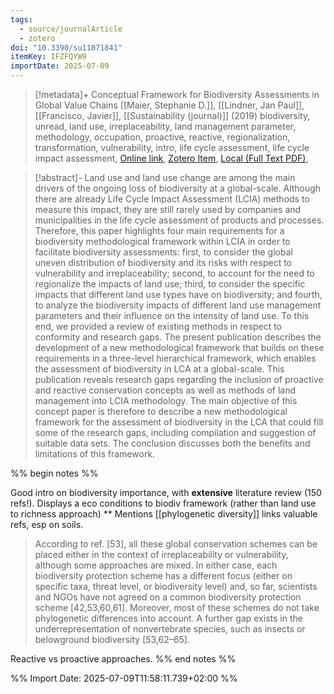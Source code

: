 ```yaml
---
tags:
  - source/journalArticle
  - zotero
doi: "10.3390/su11071841"
itemKey: IFZFQYW9
importDate: 2025-07-09
---
```

>[!metadata]+
> Conceptual Framework for Biodiversity Assessments in Global Value Chains
> [[Maier, Stephanie D.]], [[Lindner, Jan Paul]], [[Francisco, Javier]], 
> [[Sustainability (journal)]] (2019)
> biodiversity, unread, land use, irreplaceability, land management parameter, methodology, occupation, proactive, reactive, regionalization, transformation, vulnerability, intro, life cycle assessment, life cycle impact assessment, 
> [Online link](https://www.mdpi.com/2071-1050/11/7/1841), [Zotero Item](zotero://select/library/items/IFZFQYW9), [Local (Full Text PDF)](file://C:/Users/aburg/Documents/references/zotero/storage/KK8DWS98/Maier2019_ConceptualFramework.pdf), 

>[!abstract]-
>Land use and land use change are among the main drivers of the ongoing loss of biodiversity at a global-scale. Although there are already Life Cycle Impact Assessment (LCIA) methods to measure this impact, they are still rarely used by companies and municipalities in the life cycle assessment of products and processes. Therefore, this paper highlights four main requirements for a biodiversity methodological framework within LCIA in order to facilitate biodiversity assessments: first, to consider the global uneven distribution of biodiversity and its risks with respect to vulnerability and irreplaceability; second, to account for the need to regionalize the impacts of land use; third, to consider the specific impacts that different land use types have on biodiversity; and fourth, to analyze the biodiversity impacts of different land use management parameters and their influence on the intensity of land use. To this end, we provided a review of existing methods in respect to conformity and research gaps. The present publication describes the development of a new methodological framework that builds on these requirements in a three-level hierarchical framework, which enables the assessment of biodiversity in LCA at a global-scale. This publication reveals research gaps regarding the inclusion of proactive and reactive conservation concepts as well as methods of land management into LCIA methodology. The main objective of this concept paper is therefore to describe a new methodological framework for the assessment of biodiversity in the LCA that could fill some of the research gaps, including compilation and suggestion of suitable data sets. The conclusion discusses both the benefits and limitations of this framework.

%% begin notes %%  

Good intro on biodiversity importance, with **extensive** literature review (150 refs!).
Displays a eco conditions to biodiv framework (rather than land use to richness approach)
**
Mentions [[phylogenetic diversity]]
links valuable refs, esp on soils.
> According to ref. [53], all these global conservation schemes can be placed either in the context of irreplaceability or vulnerability, although some approaches are mixed. In either case, each biodiversity protection scheme has a different focus (either on specific taxa, threat level, or biodiversity level) and, so far, scientists and NGOs have not agreed on a common biodiversity protection scheme [42,53,60,61]. Moreover, most of these schemes do not take phylogenetic differences into account. A further gap exists in the underrepresentation of nonvertebrate species, such as insects or belowground biodiversity [53,62–65].

Reactive vs proactive approaches.
%% end notes %%

%% Import Date: 2025-07-09T11:58:11.739+02:00 %%
